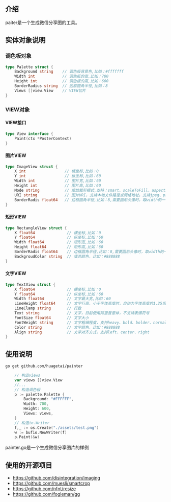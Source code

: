 ## 介绍
paiter是一个生成微信分享图的工具。

## 实体对象说明
### 调色板对象
```go
type Palette struct {
	Background string    // 调色板背景色,比如：#fffffff
	Width int            // 调色板的宽,比如：700
	Height int           // 调色板的高,比如：600
	BorderRadius string  // 边框圆角半径,比如：8
	Views []view.View    // VIEW切片
}
```
### VIEW对象

#### VIEW接口
```go
type View interface {
	Paint(ctx *PosterContext)
}
```
#### 图片VIEW
```go
type ImageView struct {
	X int                 // 横坐标,比如：0
	Y int                 // 纵坐标,比如：60
	Width int             // 图片宽,比如：60
	Height int            // 图片高,比如：60
	Mode string           // 缩放裁剪模式,支持：smart、scaleToFill、aspectFit、aspectFill、top、bottom、center、left、right、top left、top right、bottom left、bottom right
	URI string            // 图片URI，支持本地文件路径或网络地址。支持jpeg、png、gif、webp
	BorderRadis float64   // 边框圆角半径,比如：8,需要圆形头像时，取width的一半
}
```

#### 矩形VIEW
```go
type RectangleView struct {
	X float64              // 横坐标,比如：0
	Y float64              // 纵坐标,比如：60
	Width float64          // 矩形宽,比如：60
	Height float64         // 矩形高,比如：60
	BorderRadis float64    // 边框圆角半径,比如：8,需要圆形头像时，取width的一半
	BackgroudColor string  // 填充颜色，比如：#888888
}
```

#### 文字VIEW
```go
type TextView struct {
	X float64              // 横坐标,比如：0
	Y float64              // 纵坐标,比如：60
	Width float64          // 文字最大宽,比如：60
	LineHeight float64     // 文字行高，小于字体高度时，自动为字体高度的1.25倍
	LineClamp string       // 行数
	Text string            // 文字，目前使用阿里普惠体，不支持表情符号
	FontSize float64       // 文字大小
	FontWeight string      // 文字粗细程度，支持heavy、bold、bolder、normal、lighter
	Color string           // 文字颜色，比如：#888888
	Align string           // 文字对齐方式，支持left、center、right
}
```

## 使用说明

```bash
go get github.com/huagetai/painter
```


```go
    // 构造views
    var views []view.View
    //...
    // 构造调色板
    p := palette.Palette {
		Background: "#FFFFFF",
		Width: 700,
		Height: 600,
		Views: views,
    }
    // 构造io.Writer 
    f,_ := os.Create("./assets/test.png")
    w := bufio.NewWriter(f)
    p.Paint(&w)
```

painter.go是一个生成微信分享图片的样例


## 使用的开源项目
- https://github.com/disintegration/imaging
- https://github.com/muesli/smartcrop
- https://github.com/nfnt/resize
- https://github.com/fogleman/gg
